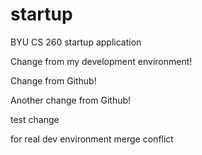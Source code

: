 # startup
BYU CS 260 startup application

Change from my development environment!

Change from Github!

Another change from Github!

test change

for real dev environment merge conflict
